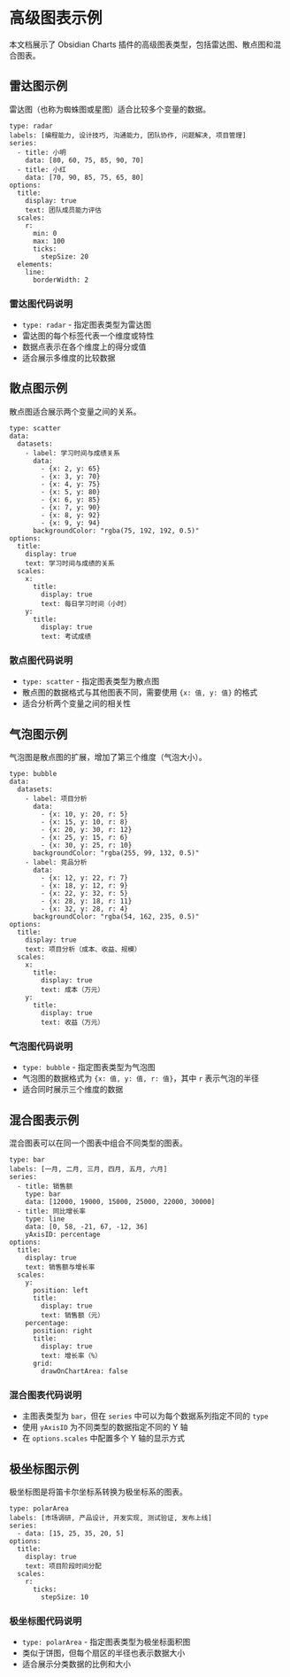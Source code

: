 # 高级图表示例

本文档展示了 Obsidian Charts 插件的高级图表类型，包括雷达图、散点图和混合图表。

## 雷达图示例

雷达图（也称为蜘蛛图或星图）适合比较多个变量的数据。

```chart
type: radar
labels: [编程能力, 设计技巧, 沟通能力, 团队协作, 问题解决, 项目管理]
series:
  - title: 小明
    data: [80, 60, 75, 85, 90, 70]
  - title: 小红
    data: [70, 90, 85, 75, 65, 80]
options:
  title:
    display: true
    text: 团队成员能力评估
  scales:
    r:
      min: 0
      max: 100
      ticks:
        stepSize: 20
  elements:
    line:
      borderWidth: 2
```

### 雷达图代码说明

- `type: radar` - 指定图表类型为雷达图
- 雷达图的每个标签代表一个维度或特性
- 数据点表示在各个维度上的得分或值
- 适合展示多维度的比较数据

## 散点图示例

散点图适合展示两个变量之间的关系。

```chart
type: scatter
data:
  datasets:
    - label: 学习时间与成绩关系
      data:
        - {x: 2, y: 65}
        - {x: 3, y: 70}
        - {x: 4, y: 75}
        - {x: 5, y: 80}
        - {x: 6, y: 85}
        - {x: 7, y: 90}
        - {x: 8, y: 92}
        - {x: 9, y: 94}
      backgroundColor: "rgba(75, 192, 192, 0.5)"
options:
  title:
    display: true
    text: 学习时间与成绩的关系
  scales:
    x:
      title:
        display: true
        text: 每日学习时间（小时）
    y:
      title:
        display: true
        text: 考试成绩
```

### 散点图代码说明

- `type: scatter` - 指定图表类型为散点图
- 散点图的数据格式与其他图表不同，需要使用 `{x: 值, y: 值}` 的格式
- 适合分析两个变量之间的相关性

## 气泡图示例

气泡图是散点图的扩展，增加了第三个维度（气泡大小）。

```chart
type: bubble
data:
  datasets:
    - label: 项目分析
      data:
        - {x: 10, y: 20, r: 5}
        - {x: 15, y: 10, r: 8}
        - {x: 20, y: 30, r: 12}
        - {x: 25, y: 15, r: 6}
        - {x: 30, y: 25, r: 10}
      backgroundColor: "rgba(255, 99, 132, 0.5)"
    - label: 竞品分析
      data:
        - {x: 12, y: 22, r: 7}
        - {x: 18, y: 12, r: 9}
        - {x: 22, y: 32, r: 5}
        - {x: 28, y: 18, r: 11}
        - {x: 32, y: 28, r: 4}
      backgroundColor: "rgba(54, 162, 235, 0.5)"
options:
  title:
    display: true
    text: 项目分析（成本、收益、规模）
  scales:
    x:
      title:
        display: true
        text: 成本（万元）
    y:
      title:
        display: true
        text: 收益（万元）
```

### 气泡图代码说明

- `type: bubble` - 指定图表类型为气泡图
- 气泡图的数据格式为 `{x: 值, y: 值, r: 值}`，其中 `r` 表示气泡的半径
- 适合同时展示三个维度的数据

## 混合图表示例

混合图表可以在同一个图表中组合不同类型的图表。

```chart
type: bar
labels: [一月, 二月, 三月, 四月, 五月, 六月]
series:
  - title: 销售额
    type: bar
    data: [12000, 19000, 15000, 25000, 22000, 30000]
  - title: 同比增长率
    type: line
    data: [0, 58, -21, 67, -12, 36]
    yAxisID: percentage
options:
  title:
    display: true
    text: 销售额与增长率
  scales:
    y:
      position: left
      title:
        display: true
        text: 销售额（元）
    percentage:
      position: right
      title:
        display: true
        text: 增长率（%）
      grid:
        drawOnChartArea: false
```

### 混合图表代码说明

- 主图表类型为 `bar`，但在 `series` 中可以为每个数据系列指定不同的 `type`
- 使用 `yAxisID` 为不同类型的数据指定不同的 Y 轴
- 在 `options.scales` 中配置多个 Y 轴的显示方式

## 极坐标图示例

极坐标图是将笛卡尔坐标系转换为极坐标系的图表。

```chart
type: polarArea
labels: [市场调研, 产品设计, 开发实现, 测试验证, 发布上线]
series:
  - data: [15, 25, 35, 20, 5]
options:
  title:
    display: true
    text: 项目阶段时间分配
  scales:
    r:
      ticks:
        stepSize: 10
```

### 极坐标图代码说明

- `type: polarArea` - 指定图表类型为极坐标面积图
- 类似于饼图，但每个扇区的半径也表示数据大小
- 适合展示分类数据的比例和大小
